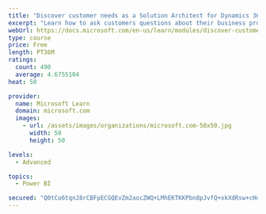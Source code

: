 ```yaml
---
title: "Discover customer needs as a Solution Architect for Dynamics 365 and Power Platform"
excerpt: "Learn how to ask customers questions about their business processes and feature requirements to create a viable solution."
webUrl: https://docs.microsoft.com/en-us/learn/modules/discover-customer-needs/
type: course
price: Free
length: PT36M
ratings:
  count: 490
  average: 4.6755104
heat: 50

provider:
  name: Microsoft Learn
  domain: microsoft.com
  images:
    - url: /assets/images/organizations/microsoft.com-50x50.jpg
      width: 50
      height: 50

levels:
  - Advanced

topics:
  - Power BI

secured: "Q0tCo6tqnJ8rCBFpECGQEvZm2aocZWQ+LMhEKTKKPbn8pJvfQ+xkXdRsw+cHoRK+vd25Ak3mqZqODoczXX+pRxSKIl74T0tHKhA3MYoGAe9ysbNYBK0+S2u+gmuQaTXZp0eQuvIjorrkj1O+F7uRdsoNF41cNfPsH3aMf2skmBNqD+05nbfayfQ4tDSzyY7Ii/EWO5pmDvhQEEDVsGFz/4yu8VM3m90/k6JS/Uygj9vti5D7RoyA8GIYHUgyE9SdyfqYCybNyf/DXgE1CYKd6CFH2v4QfetGCSLaczKulHJyEBwIcazYJXfgR0nohMeH8tPKbivoNWz8K8o6F7d4lIww0w9gWlUIUdOAbEoBmycQu7b69QommYD+qFhDO1G7RDpWdZqv7X2CWHppW1VSikh/yrKlKjf7KbYUMrLcs00=;QNWP74XMUkTL29ofilhD7g=="
---
```


